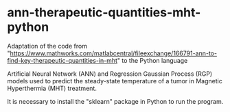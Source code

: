 # ann-therapeutic-quantities-mht-python
Adaptation of the code from "https://www.mathworks.com/matlabcentral/fileexchange/166791-ann-to-find-key-therapeutic-quantities-in-mht" to the Python language

Artificial Neural Network (ANN) and Regression Gaussian Process (RGP) models used to predict the steady-state temperature of a tumor in Magnetic Hyperthermia (MHT) treatment.

It is necessary to install the "sklearn" package in Python to run the program.
